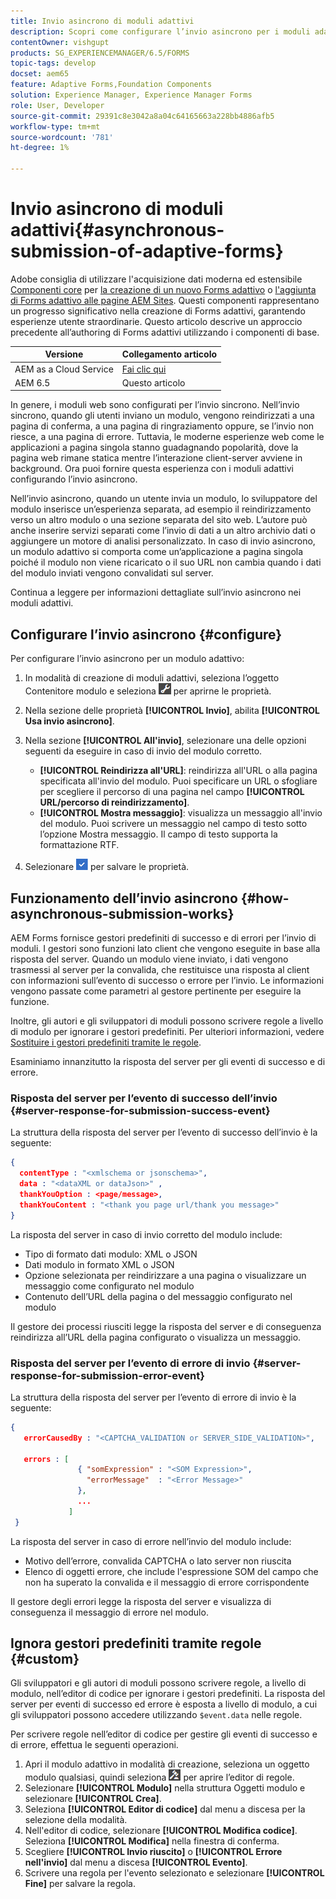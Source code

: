 ```yaml
---
title: Invio asincrono di moduli adattivi
description: Scopri come configurare l’invio asincrono per i moduli adattivi.
contentOwner: vishgupt
products: SG_EXPERIENCEMANAGER/6.5/FORMS
topic-tags: develop
docset: aem65
feature: Adaptive Forms,Foundation Components
solution: Experience Manager, Experience Manager Forms
role: User, Developer
source-git-commit: 29391c8e3042a8a04c64165663a228bb4886afb5
workflow-type: tm+mt
source-wordcount: '781'
ht-degree: 1%

---
```


# Invio asincrono di moduli adattivi{#asynchronous-submission-of-adaptive-forms}

<span class="preview"> Adobe consiglia di utilizzare l&#39;acquisizione dati moderna ed estensibile [Componenti core](https://experienceleague.adobe.com/docs/experience-manager-core-components/using/adaptive-forms/introduction.html?lang=it) per [la creazione di un nuovo Forms adattivo](/help/forms/using/create-an-adaptive-form-core-components.md) o [l&#39;aggiunta di Forms adattivo alle pagine AEM Sites](/help/forms/using/create-or-add-an-adaptive-form-to-aem-sites-page.md). Questi componenti rappresentano un progresso significativo nella creazione di Forms adattivi, garantendo esperienze utente straordinarie. Questo articolo descrive un approccio precedente all’authoring di Forms adattivi utilizzando i componenti di base. </span>

| Versione | Collegamento articolo |
| -------- | ---------------------------- |
| AEM as a Cloud Service | [Fai clic qui](https://experienceleague.adobe.com/docs/experience-manager-cloud-service/content/forms/adaptive-forms-authoring/authoring-adaptive-forms-foundation-components/configure-submit-actions-and-metadata-submission/asynchronous-submissions-adaptive-forms.html) |
| AEM 6.5 | Questo articolo |

In genere, i moduli web sono configurati per l’invio sincrono. Nell’invio sincrono, quando gli utenti inviano un modulo, vengono reindirizzati a una pagina di conferma, a una pagina di ringraziamento oppure, se l’invio non riesce, a una pagina di errore. Tuttavia, le moderne esperienze web come le applicazioni a pagina singola stanno guadagnando popolarità, dove la pagina web rimane statica mentre l’interazione client-server avviene in background. Ora puoi fornire questa esperienza con i moduli adattivi configurando l’invio asincrono.

Nell’invio asincrono, quando un utente invia un modulo, lo sviluppatore del modulo inserisce un’esperienza separata, ad esempio il reindirizzamento verso un altro modulo o una sezione separata del sito web. L’autore può anche inserire servizi separati come l’invio di dati a un altro archivio dati o aggiungere un motore di analisi personalizzato. In caso di invio asincrono, un modulo adattivo si comporta come un’applicazione a pagina singola poiché il modulo non viene ricaricato o il suo URL non cambia quando i dati del modulo inviati vengono convalidati sul server.

Continua a leggere per informazioni dettagliate sull’invio asincrono nei moduli adattivi.

## Configurare l’invio asincrono {#configure}

Per configurare l’invio asincrono per un modulo adattivo:

1. In modalità di creazione di moduli adattivi, seleziona l’oggetto Contenitore modulo e seleziona ![cmppr1](assets/cmppr1.png) per aprirne le proprietà.
1. Nella sezione delle proprietà **[!UICONTROL Invio]**, abilita **[!UICONTROL Usa invio asincrono]**.
1. Nella sezione **[!UICONTROL All&#39;invio]**, selezionare una delle opzioni seguenti da eseguire in caso di invio del modulo corretto.

   * **[!UICONTROL Reindirizza all&#39;URL]**: reindirizza all&#39;URL o alla pagina specificata all&#39;invio del modulo. Puoi specificare un URL o sfogliare per scegliere il percorso di una pagina nel campo **[!UICONTROL URL/percorso di reindirizzamento]**.
   * **[!UICONTROL Mostra messaggio]**: visualizza un messaggio all&#39;invio del modulo. Puoi scrivere un messaggio nel campo di testo sotto l’opzione Mostra messaggio. Il campo di testo supporta la formattazione RTF.

1. Selezionare ![check-button1](assets/check-button1.png) per salvare le proprietà.

## Funzionamento dell’invio asincrono {#how-asynchronous-submission-works}

AEM Forms fornisce gestori predefiniti di successo e di errori per l’invio di moduli. I gestori sono funzioni lato client che vengono eseguite in base alla risposta del server. Quando un modulo viene inviato, i dati vengono trasmessi al server per la convalida, che restituisce una risposta al client con informazioni sull’evento di successo o errore per l’invio. Le informazioni vengono passate come parametri al gestore pertinente per eseguire la funzione.

Inoltre, gli autori e gli sviluppatori di moduli possono scrivere regole a livello di modulo per ignorare i gestori predefiniti. Per ulteriori informazioni, vedere [Sostituire i gestori predefiniti tramite le regole](#custom).

Esaminiamo innanzitutto la risposta del server per gli eventi di successo e di errore.

### Risposta del server per l’evento di successo dell’invio {#server-response-for-submission-success-event}

La struttura della risposta del server per l’evento di successo dell’invio è la seguente:

```json
{
  contentType : "<xmlschema or jsonschema>",
  data : "<dataXML or dataJson>" ,
  thankYouOption : <page/message>,
  thankYouContent : "<thank you page url/thank you message>"
}
```

La risposta del server in caso di invio corretto del modulo include:

* Tipo di formato dati modulo: XML o JSON
* Dati modulo in formato XML o JSON
* Opzione selezionata per reindirizzare a una pagina o visualizzare un messaggio come configurato nel modulo
* Contenuto dell’URL della pagina o del messaggio configurato nel modulo

Il gestore dei processi riusciti legge la risposta del server e di conseguenza reindirizza all’URL della pagina configurato o visualizza un messaggio.

### Risposta del server per l’evento di errore di invio {#server-response-for-submission-error-event}

La struttura della risposta del server per l’evento di errore di invio è la seguente:

```json
{
   errorCausedBy : "<CAPTCHA_VALIDATION or SERVER_SIDE_VALIDATION>",

   errors : [
               { "somExpression" : "<SOM Expression>",
                 "errorMessage"  : "<Error Message>"
               },
               ...
             ]
 }
```

La risposta del server in caso di errore nell’invio del modulo include:

* Motivo dell’errore, convalida CAPTCHA o lato server non riuscita
* Elenco di oggetti errore, che include l&#39;espressione SOM del campo che non ha superato la convalida e il messaggio di errore corrispondente

Il gestore degli errori legge la risposta del server e visualizza di conseguenza il messaggio di errore nel modulo.

## Ignora gestori predefiniti tramite regole {#custom}

Gli sviluppatori e gli autori di moduli possono scrivere regole, a livello di modulo, nell’editor di codice per ignorare i gestori predefiniti. La risposta del server per eventi di successo ed errore è esposta a livello di modulo, a cui gli sviluppatori possono accedere utilizzando `$event.data` nelle regole.

Per scrivere regole nell’editor di codice per gestire gli eventi di successo e di errore, effettua le seguenti operazioni.

1. Apri il modulo adattivo in modalità di creazione, seleziona un oggetto modulo qualsiasi, quindi seleziona ![modifica-regole1](assets/edit-rules1.png) per aprire l’editor di regole.
1. Selezionare **[!UICONTROL Modulo]** nella struttura Oggetti modulo e selezionare **[!UICONTROL Crea]**.
1. Seleziona **[!UICONTROL Editor di codice]** dal menu a discesa per la selezione della modalità.
1. Nell&#39;editor di codice, selezionare **[!UICONTROL Modifica codice]**. Seleziona **[!UICONTROL Modifica]** nella finestra di conferma.
1. Scegliere **[!UICONTROL Invio riuscito]** o **[!UICONTROL Errore nell&#39;invio]** dal menu a discesa **[!UICONTROL Evento]**.
1. Scrivere una regola per l&#39;evento selezionato e selezionare **[!UICONTROL Fine]** per salvare la regola.
